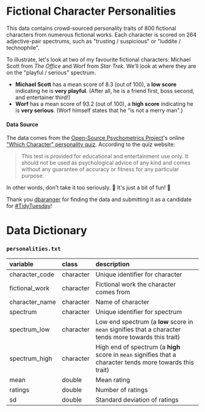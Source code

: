 # Fictional Character Personalities

This data contains crowd-sourced personality traits of 800 fictional characters from numerous fictional works. Each character is scored on 264 adjective-pair spectrums, such as "trusting / suspicious" or "luddite / technophile".

To illustrate, let's look at two of my favourite fictional characters: Michael Scott from *The Office* and Worf from *Star Trek*. We'll look at where they are on the "playful / serious" spectrum.

- **Michael Scott** has a mean score of 8.3 (out of 100), a **low score** indicating he is **very playful**. (After all, he is a friend first, boss second, and entertainer third!)
- **Worf** has a mean score of 93.2 (out of 100), a **high score** indicating he is **very serious**. (Worf himself states that he "is not a merry man".)



#### Data Source

The data comes from the [Open-Source Psychometrics Project](https://openpsychometrics.org/)'s online ["Which Character" personality quiz](https://openpsychometrics.org/tests/characters/). According to the quiz website:

> This test is provided for educational and entertainment use only. It should not be used as psychological advice of any kind and comes without any guarantee of accuracy or fitness for any particular purpose.

In other words, don't take it too seriously. :tada: ​It's just a bit of fun! :tada:



Thank you [dbaranger](https://github.com/dbaranger) for finding the data and submitting it as a candidate for [#TidyTuesday](https://github.com/rfordatascience/tidytuesday)!



# Data Dictionary

### `personalities.txt`

| variable       | class     | description                                                  |
| :------------- | :-------- | :----------------------------------------------------------- |
| character_code | character | Unique identifier for character                              |
| fictional_work | character | Fictional work the character comes from                      |
| character_name | character | Name of character                                            |
| spectrum       | character | Unique identifier for spectrum                               |
| spectrum_low   | character | Low end spectrum (a **low** score in `mean` signifies that a character tends more towards this trait) |
| spectrum_high  | character | High end of spectrum (a **high** score in `mean` signifies that a character tends more towards this trait) |
| mean           | double    | Mean rating                                                  |
| ratings        | double    | Number of ratings                                            |
| sd             | double    | Standard deviation of ratings                                |


